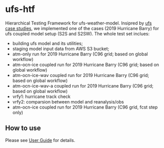 # ufs-htf
Hierarchical Testing Framework for ufs-weather-model. Insipred by [ufs case studies](https://ufs-case-studies.readthedocs.io/en/develop/Intro.html), we
implemented one of the cases (2019 Hurricane Barry) for ufs coupled model setup (S2S and S2SW). The whole test set inclues:

* building ufs model and its utilities;
* staging model input data from AWS S3 bucket;
* atm-only run for 2019 Hurricane Barry (C96 grid; based on global workflow)
* atm-ocn-ice coupled run for 2019 Hurricane Barry (C96 grid; based on global workflow)
* atm-ocn-ice-wav coupled run for 2019 Hurricane Barry (C96 grid; based on global workflow)
* atm-ocn-ice-wav-a coupled run for 2019 Hurricane Barry (C96 grid; based on global workflow)
* vrfy1: hurricane track check
* vrfy2: comparsion between model and reanalysis/obs
* atm-ocn-ice coupled run for 2019 Hurricane Barry (C96 grid, fcst step only)


## How to use

Please see [User Guide](https://ufs-htf.readthedocs.io/en/latest/BuildHTF.html#download-the-ufs-htf-prototype) for details.
